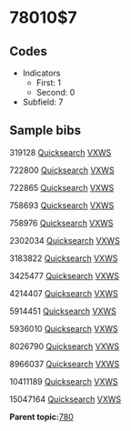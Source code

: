 # 78010$7

## Codes

-   Indicators
    -   First: 1
    -   Second: 0
-   Subfield: 7

## Sample bibs

319128 [Quicksearch](https://search.library.yale.edu/catalog/319128) [VXWS](http://prodorbis.library.yale.edu:7014/vxws/GetHoldingsService?bibId=319128)

722800 [Quicksearch](https://search.library.yale.edu/catalog/722800) [VXWS](http://prodorbis.library.yale.edu:7014/vxws/GetHoldingsService?bibId=722800)

722865 [Quicksearch](https://search.library.yale.edu/catalog/722865) [VXWS](http://prodorbis.library.yale.edu:7014/vxws/GetHoldingsService?bibId=722865)

758693 [Quicksearch](https://search.library.yale.edu/catalog/758693) [VXWS](http://prodorbis.library.yale.edu:7014/vxws/GetHoldingsService?bibId=758693)

758976 [Quicksearch](https://search.library.yale.edu/catalog/758976) [VXWS](http://prodorbis.library.yale.edu:7014/vxws/GetHoldingsService?bibId=758976)

2302034 [Quicksearch](https://search.library.yale.edu/catalog/2302034) [VXWS](http://prodorbis.library.yale.edu:7014/vxws/GetHoldingsService?bibId=2302034)

3183822 [Quicksearch](https://search.library.yale.edu/catalog/3183822) [VXWS](http://prodorbis.library.yale.edu:7014/vxws/GetHoldingsService?bibId=3183822)

3425477 [Quicksearch](https://search.library.yale.edu/catalog/3425477) [VXWS](http://prodorbis.library.yale.edu:7014/vxws/GetHoldingsService?bibId=3425477)

4214407 [Quicksearch](https://search.library.yale.edu/catalog/4214407) [VXWS](http://prodorbis.library.yale.edu:7014/vxws/GetHoldingsService?bibId=4214407)

5914451 [Quicksearch](https://search.library.yale.edu/catalog/5914451) [VXWS](http://prodorbis.library.yale.edu:7014/vxws/GetHoldingsService?bibId=5914451)

5936010 [Quicksearch](https://search.library.yale.edu/catalog/5936010) [VXWS](http://prodorbis.library.yale.edu:7014/vxws/GetHoldingsService?bibId=5936010)

8026790 [Quicksearch](https://search.library.yale.edu/catalog/8026790) [VXWS](http://prodorbis.library.yale.edu:7014/vxws/GetHoldingsService?bibId=8026790)

8966037 [Quicksearch](https://search.library.yale.edu/catalog/8966037) [VXWS](http://prodorbis.library.yale.edu:7014/vxws/GetHoldingsService?bibId=8966037)

10411189 [Quicksearch](https://search.library.yale.edu/catalog/10411189) [VXWS](http://prodorbis.library.yale.edu:7014/vxws/GetHoldingsService?bibId=10411189)

15047164 [Quicksearch](https://search.library.yale.edu/catalog/15047164) [VXWS](http://prodorbis.library.yale.edu:7014/vxws/GetHoldingsService?bibId=15047164)

**Parent topic:**[780](../../tags/780/780.md)


